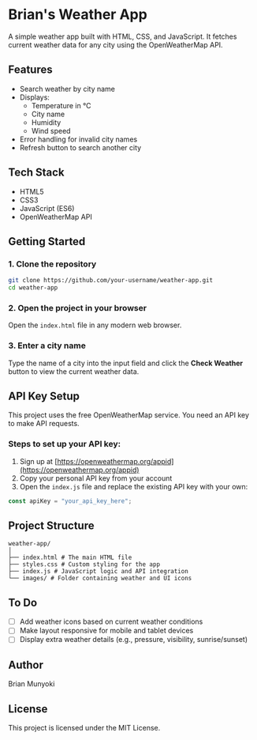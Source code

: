 # Brian's Weather App

A simple weather app built with HTML, CSS, and JavaScript. It fetches current weather data for any city using the OpenWeatherMap API.

## Features

- Search weather by city name
- Displays:
  - Temperature in °C
  - City name
  - Humidity
  - Wind speed
- Error handling for invalid city names
- Refresh button to search another city

## Tech Stack

- HTML5  
- CSS3  
- JavaScript (ES6)  
- OpenWeatherMap API  

## Getting Started

### 1. Clone the repository

```bash
git clone https://github.com/your-username/weather-app.git
cd weather-app
```
### 2. Open the project in your browser

Open the `index.html` file in any modern web browser.

### 3. Enter a city name

Type the name of a city into the input field and click the **Check Weather** button to view the current weather data.

## API Key Setup

This project uses the free OpenWeatherMap service. You need an API key to make API requests.

### Steps to set up your API key:

1. Sign up at [https://openweathermap.org/appid](https://openweathermap.org/appid)
2. Copy your personal API key from your account
3. Open the `index.js` file and replace the existing API key with your own:

```js
const apiKey = "your_api_key_here";
```
## Project Structure

```
weather-app/
│
├── index.html # The main HTML file
├── styles.css # Custom styling for the app
├── index.js # JavaScript logic and API integration
└── images/ # Folder containing weather and UI icons
```
## To Do

- [ ] Add weather icons based on current weather conditions  
- [ ] Make layout responsive for mobile and tablet devices  
- [ ] Display extra weather details (e.g., pressure, visibility, sunrise/sunset)  

## Author

Brian Munyoki

## License

This project is licensed under the MIT License.
